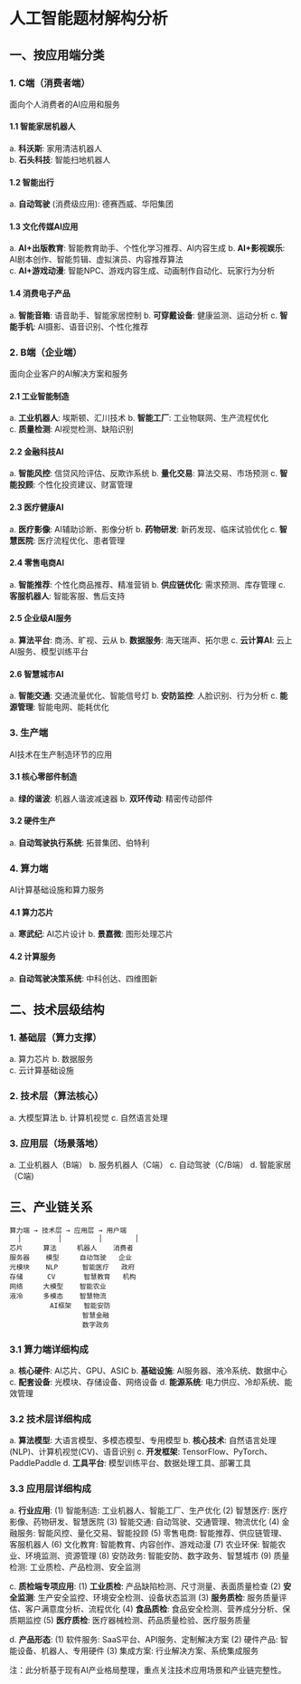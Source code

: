 # 人工智能题材解构分析

## 一、按应用端分类

### 1. C端（消费者端）
面向个人消费者的AI应用和服务

#### 1.1 智能家居机器人
a. **科沃斯**: 家用清洁机器人  
b. **石头科技**: 智能扫地机器人

#### 1.2 智能出行  
a. **自动驾驶** (消费级应用): 德赛西威、华阳集团

#### 1.3 文化传媒AI应用
a. **AI+出版教育**: 智能教育助手、个性化学习推荐、AI内容生成
b. **AI+影视娱乐**: AI剧本创作、智能剪辑、虚拟演员、内容推荐算法  
c. **AI+游戏动漫**: 智能NPC、游戏内容生成、动画制作自动化、玩家行为分析

#### 1.4 消费电子产品
a. **智能音箱**: 语音助手、智能家居控制
b. **可穿戴设备**: 健康监测、运动分析
c. **智能手机**: AI摄影、语音识别、个性化推荐

### 2. B端（企业端）
面向企业客户的AI解决方案和服务

#### 2.1 工业智能制造
a. **工业机器人**: 埃斯顿、汇川技术
b. **智能工厂**: 工业物联网、生产流程优化  
c. **质量检测**: AI视觉检测、缺陷识别

#### 2.2 金融科技AI
a. **智能风控**: 信贷风险评估、反欺诈系统
b. **量化交易**: 算法交易、市场预测
c. **智能投顾**: 个性化投资建议、财富管理

#### 2.3 医疗健康AI
a. **医疗影像**: AI辅助诊断、影像分析
b. **药物研发**: 新药发现、临床试验优化
c. **智慧医院**: 医疗流程优化、患者管理

#### 2.4 零售电商AI
a. **智能推荐**: 个性化商品推荐、精准营销
b. **供应链优化**: 需求预测、库存管理
c. **客服机器人**: 智能客服、售后支持

#### 2.5 企业级AI服务
a. **算法平台**: 商汤、旷视、云从
b. **数据服务**: 海天瑞声、拓尔思
c. **云计算AI**: 云上AI服务、模型训练平台

#### 2.6 智慧城市AI
a. **智能交通**: 交通流量优化、智能信号灯
b. **安防监控**: 人脸识别、行为分析
c. **能源管理**: 智能电网、能耗优化

### 3. 生产端
AI技术在生产制造环节的应用

#### 3.1 核心零部件制造
a. **绿的谐波**: 机器人谐波减速器
b. **双环传动**: 精密传动部件

#### 3.2 硬件生产
a. **自动驾驶执行系统**: 拓普集团、伯特利

### 4. 算力端
AI计算基础设施和算力服务

#### 4.1 算力芯片
a. **寒武纪**: AI芯片设计
b. **景嘉微**: 图形处理芯片

#### 4.2 计算服务
a. **自动驾驶决策系统**: 中科创达、四维图新

## 二、技术层级结构

### 1. 基础层（算力支撑）
a. 算力芯片
b. 数据服务  
c. 云计算基础设施

### 2. 技术层（算法核心）
a. 大模型算法
b. 计算机视觉
c. 自然语言处理

### 3. 应用层（场景落地）
a. 工业机器人（B端）
b. 服务机器人（C端）
c. 自动驾驶（C/B端）
d. 智能家居（C端)

## 三、产业链关系

```
算力端 → 技术层 → 应用层 → 用户端
  │         │         │        │
芯片     算法     机器人    消费者
服务器    模型     自动驾驶   企业
光模块    NLP      智能医疗   政府
存储      CV       智慧教育   机构
网络     大模型    智能农业   
液冷     多模态    智慧物流
          AI框架   智能安防
                  智慧金融
                  数字政务
```

### 3.1 算力端详细构成
a. **核心硬件**: AI芯片、GPU、ASIC
b. **基础设施**: AI服务器、液冷系统、数据中心
c. **配套设备**: 光模块、存储设备、网络设备
d. **能源系统**: 电力供应、冷却系统、能效管理

### 3.2 技术层详细构成  
a. **算法模型**: 大语言模型、多模态模型、专用模型
b. **核心技术**: 自然语言处理(NLP)、计算机视觉(CV)、语音识别
c. **开发框架**: TensorFlow、PyTorch、PaddlePaddle
d. **工具平台**: 模型训练平台、数据处理工具、部署工具

### 3.3 应用层详细构成
a. **行业应用**: 
   (1) 智能制造: 工业机器人、智能工厂、生产优化
   (2) 智慧医疗: 医疗影像、药物研发、智慧医院
   (3) 智能交通: 自动驾驶、交通管理、物流优化
   (4) 金融服务: 智能风控、量化交易、智能投顾
   (5) 零售电商: 智能推荐、供应链管理、客服机器人
   (6) 文化教育: 智能教育、内容创作、游戏动漫
   (7) 农业环保: 智能农业、环境监测、资源管理
   (8) 安防政务: 智能安防、数字政务、智慧城市
   (9) 质量检测: 工业质检、产品检测、安全监测

c. **质检端专项应用**:
   (1) **工业质检**: 产品缺陷检测、尺寸测量、表面质量检查
   (2) **安全监测**: 生产安全监控、环境安全检测、设备状态监测
   (3) **服务质检**: 服务质量评估、客户满意度分析、流程优化
   (4) **食品质检**: 食品安全检测、营养成分分析、保质期监控
   (5) **医疗质检**: 医疗器械检测、药品质量检验、医疗服务质量

d. **产品形态**: 
   (1) 软件服务: SaaS平台、API服务、定制解决方案
   (2) 硬件产品: 智能设备、机器人、专用硬件
   (3) 集成方案: 行业解决方案、系统集成服务

注：此分析基于现有AI产业格局整理，重点关注技术应用场景和产业链完整性。
